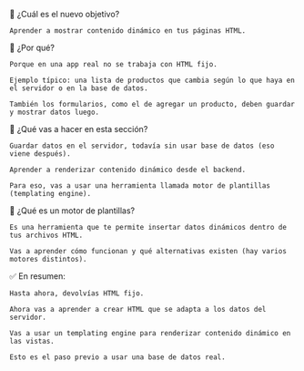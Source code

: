 🎯 ¿Cuál es el nuevo objetivo?

    Aprender a mostrar contenido dinámico en tus páginas HTML.

🔄 ¿Por qué?

    Porque en una app real no se trabaja con HTML fijo.

    Ejemplo típico: una lista de productos que cambia según lo que haya en el servidor o en la base de datos.

    También los formularios, como el de agregar un producto, deben guardar y mostrar datos luego.

🧠 ¿Qué vas a hacer en esta sección?

    Guardar datos en el servidor, todavía sin usar base de datos (eso viene después).

    Aprender a renderizar contenido dinámico desde el backend.

    Para eso, vas a usar una herramienta llamada motor de plantillas (templating engine).

🧩 ¿Qué es un motor de plantillas?

    Es una herramienta que te permite insertar datos dinámicos dentro de tus archivos HTML.

    Vas a aprender cómo funcionan y qué alternativas existen (hay varios motores distintos).

✅ En resumen:

    Hasta ahora, devolvías HTML fijo.

    Ahora vas a aprender a crear HTML que se adapta a los datos del servidor.

    Vas a usar un templating engine para renderizar contenido dinámico en las vistas.

    Esto es el paso previo a usar una base de datos real.
